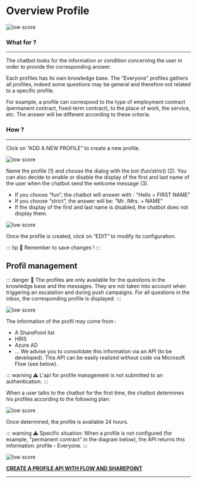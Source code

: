 # Overview Profile

<div class="image_center">
  <img :src="$withBase('/assets/img/virtual-agent-studio/profile/profile1.png')" alt="low score">
</div>




### What for ?
---

The chatbot looks for the information or condition concerning the user in order
to provide the corresponding answer.

Each profiles has its own knowledge base. The “Everyone” profiles gathers all
profiles, indeed some questions may be general and therefore not related to a
specific profile.

For example, a profile can correspond to the type of employment contract
(permanent contract, fixed-term contract), to the place of work, the service,
etc. The answer will be different according to these criteria.


### How ?
---
Click on “ADD A NEW PROFILE” to create a new profile.

<div class="image_center">
  <img :src="$withBase('/assets/img/virtual-agent-studio/profile/profile2.png')" alt="low score">
</div>



Name the profile (1) and choose the dialog with the bot (fun/strict) (2). You
can also decide to enable or disable the display of the first and last name of
the user when the chatbot send the welcome message (3).

-   If you choose “fun”, the chatbot will answer with : "Hello + FIRST NAME"
-   If you choose “strict”, the answer will be: "Mr. /Mrs. + NAME"
-   If the display of the first and last name is disabled, the chatbot does not
    display them.

<div class="image_center">
  <img :src="$withBase('/assets/img/virtual-agent-studio/profile/profile3.png')" alt="low score">
</div>


Once the profile is created, click on “EDIT” to modify its configuration.

::: tip 💾 
Remember to save changes !
:::

## Profil management

::: danger 🔴
The profiles are only available for the questions in the knowledge base and
the messages. They are not taken into account when triggering an escalation and
during push campaigns. For all questions in the inbox, the corresponding profile
is displayed.
:::

<div class="image_center">
  <img :src="$withBase('/assets/img/virtual-agent-studio/profile/profile4.png')" alt="low score">
</div>



The information of the profil may come from :

-   A SharePoint list
-   HRIS
-   Azure AD
-   … We advise you to consolidate this information via an API (to be
    developed). This API can be easily realized without code via Microsoft Flow
    (see below).


::: warning ⚠️
L'api for profile management is not submitted to an authentication.
:::

When a user talks to the chatbot for the first time, the chatbot determines his
profiles according to the following plan:

<div class="image_center">
  <img :src="$withBase('/assets/img/virtual-agent-studio/profile/profile5.png')" alt="low score">
</div>



Once determined, the profile is available 24 hours.

::: warning ⚠️
Specific situation: When a profile is not configured (for example, “permanent
contract” in the diagram below), the API returns this information: profile -
Everyone.
:::

<div class="image_center">
  <img :src="$withBase('/assets/img/virtual-agent-studio/profile/profile6.png')" alt="low score">
</div>



[**CREATE A PROFILE API WITH FLOW AND SHAREPOINT**](/solutions/virtual-agent-studio/chatbot/profile/api_profile.html) 




---


<Hubspot />
<Clarity />
<GoogleAnalytics />
